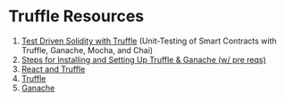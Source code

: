 # Truffle Resources

1. [Test Driven Solidity with Truffle](https://medium.com/oli-systems/test-driven-solidity-with-truffle-e4beaa2bd194) (Unit-Testing of Smart Contracts with Truffle, Ganache, Mocha, and Chai)
2. [Steps for Installing and Setting Up Truffle & Ganache (w/ pre reqs)](https://github.com/GenevieveFlynn/senior-design-5/blob/truffle-app/development.md)
3. [React and Truffle](https://www.trufflesuite.com/boxes/react)
4. [Truffle](https://www.trufflesuite.com/truffle)
5. [Ganache](https://www.trufflesuite.com/ganache)
